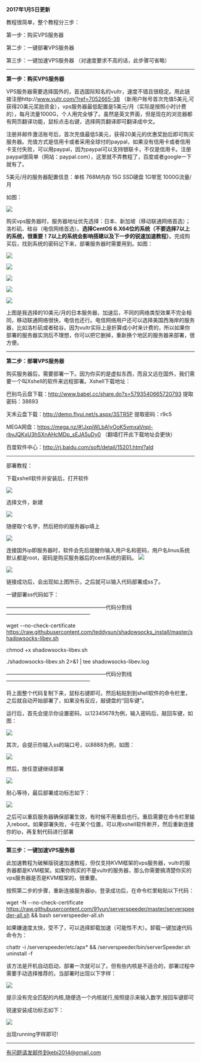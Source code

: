 **2017年1月5日更新**

教程很简单，整个教程分三步：

第一步：购买VPS服务器

第二步：一键部署VPS服务器

第三步：一键加速VPS服务器 （对速度要求不高的话，此步骤可省略）


***
**第一步：购买VPS服务器**

VPS服务器需要选择国外的，首选国际知名的vultr，速度不错且很稳定。用此链接注册http://www.vultr.com/?ref=7052665-3B （新用户账号首次充值5美元,可获得20美元奖励资金），vps服务器最低配置是5美元/月（实际是按照小时计费的），每月流量1000G，个人用完全够了。虽然是英文界面，但是现在的浏览器都有网页翻译功能，鼠标点击右键，选择网页翻译即可翻译成中文。

注册并邮件激活账号后，首次充值最低5美元，获得20美元的优惠奖励后即可购买服务器。充值方式是信用卡或者采用全球付的paypal，如果没有信用卡或者信用卡支付失败，可以用paypal，因为paypal可以支持银联卡，不仅是信用卡。注册paypal很简单（网站：paypal.com），这里就不弄教程了，百度或者google一下就有了。

5美元/月的服务器配置信息：单核   768M内存   15G SSD硬盘   1G带宽    1000G流量/月   


如图：

![](https://raw.githubusercontent.com/Alvin9999/crp_up/master/pac教程00.png)


购买vps服务器时，服务器地址优先选择：日本、新加坡（移动联通网络首选）；洛杉矶、硅谷（电信网络首选）。**选择CentOS 6.X64位的系统（不要选择7以上的系统，很重要！7以上的系统会影响搭建以及下一步的锐速加速教程）**。完成购买后，找到系统的密码记下来，部署服务器时需要用到。如图：

![](https://raw.githubusercontent.com/Alvin9999/crp_up/master/pac教程01.png)

![](https://raw.githubusercontent.com/Alvin9999/crp_up/master/pac教程02.png)

![](https://raw.githubusercontent.com/Alvin9999/crp_up/master/pac教程04.png)

![](https://raw.githubusercontent.com/Alvin9999/crp_up/master/pac教程05.png)

![](https://raw.githubusercontent.com/Alvin9999/crp_up/master/pac教程06.png)

上图是我选择的10美元/月的日本服务器，加速后，不同的网络类型效果不完全相同，移动联通网络很快，电信也还行。电信网络用户还可以选择美国西海岸的服务器，比如洛杉矶或者硅谷。因为vultr实际上是折算成小时来计费的，所以如果你部署的服务器实测后不理想，你可以把它删掉，重新换个地区的服务器来部署，很方便。


***
**第二步：部署VPS服务器**

购买服务器后，需要部署一下。因为你买的是虚拟东西，而且又远在国外，我们需要一个叫Xshell的软件来远程部署。Xshell下载地址：

巴别鸟云盘下载：http://www.babel.cc/share.do?s=5793540665720793 提取密码：38693

天禾云盘下载：http://demo.flyui.net/s.aspx/3STR5P 提取密码：r9c5

MEGA网盘：https://mega.nz/#!JxpiWLbA!yOoK5vmxaVnpl-rbyJQKxU3hSXnAHcMDp_sEJA5uDy0 （翻墙打开此下载地址会更快）

百度软件中心：http://rj.baidu.com/soft/detail/15201.html?ald

***

部署教程：

下载xshell软件并安装后，打开软件

![](https://raw.githubusercontent.com/Alvin9999/PAC/master/xshell11.png)

选择文件，新建

![](https://raw.githubusercontent.com/Alvin9999/PAC/master/xshell12.png)

随便取个名字，然后把你的服务器ip填上

![](https://raw.githubusercontent.com/Alvin9999/PAC/master/xshell13.png)

连接国外ip即服务器时，软件会先后提醒你输入用户名和密码，用户名linus系统默认都是root，密码是购买服务器后的cent系统的密码。
![](https://raw.githubusercontent.com/Alvin9999/PAC/master/xshell14.png)

![](https://raw.githubusercontent.com/Alvin9999/PAC/master/xshell15.png)

链接成功后，会出现如上图所示，之后就可以输入代码部署成ss了。

一键部署ss代码如下：

———————————————————代码分割线————————————————

wget --no-check-certificate https://raw.githubusercontent.com/teddysun/shadowsocks_install/master/shadowsocks-libev.sh

chmod +x shadowsocks-libev.sh

./shadowsocks-libev.sh 2>&1 | tee shadowsocks-libev.log


———————————————————代码分割线————————————————

将上面整个代码复制下来，鼠标右键即可。然后粘贴到到shell软件的命令栏里，之后就自动开始部署了，如果没有反应，敲键盘的“回车键”。

运行后，首先会提示你设置密码，以12345678为例，输入密码后，敲回车键，如图：

![](https://raw.githubusercontent.com/Alvin9999/crp_up/master/ss1.png)

其次，会提示你输入ss的端口号，以8888为例，如图：

![](https://raw.githubusercontent.com/Alvin9999/crp_up/master/ss2.png)

然后，按任意键继续部署

![](https://raw.githubusercontent.com/Alvin9999/crp_up/master/ss3.png)


耐心等待，最后部署成功标志如下：

![](https://raw.githubusercontent.com/Alvin9999/crp_up/master/ss4.png)


之后可以重启服务器确保部署生效，有时候不用重启也行。重启需要在命令栏里输入reboot。如果部署失败，卡在某个位置，可以用xshell软件断开，然后重新连接你的ip，再复制代码进行部署

***

**第三步：一键加速VPS服务器**

此加速教程为破解版锐速加速教程，但仅支持KVM框架的vps服务器，vultr的服务器都是KVM框架。如果你购买的不是vultr的服务器，那么你需要搞清楚你买的vps服务器是否是KVM框架的，很重要。

按照第二步的步骤，重新连接服务器ip，登录成功后，在命令栏里粘贴以下代码：

wget -N --no-check-certificate https://raw.githubusercontent.com/91yun/serverspeeder/master/serverspeeder-all.sh && bash serverspeeder-all.sh

如果嫌速度太快，受不了，可以选择卸载加速（可能性不大）。卸载一键加速代码命令为：

chattr -i /serverspeeder/etc/apx* && /serverspeeder/bin/serverSpeeder.sh uninstall -f

该方法是开机自动启动，部署一次就可以了。但有些内核是不适合的，部署过程中需要手动选择推荐的，当部署时出现以下字样：

![](https://raw.githubusercontent.com/Alvin9999/PAC/master/锐速2.PNG)

提示没有完全匹配的内核,随便选一个内核就行,按照提示来输入数字,按回车键即可

锐速安装成功标志如下：

![](https://raw.githubusercontent.com/Alvin9999/PAC/master/锐速3.png)

出现running字样即可!


***



有问题请发邮件到kebi2014@gmail.com 
